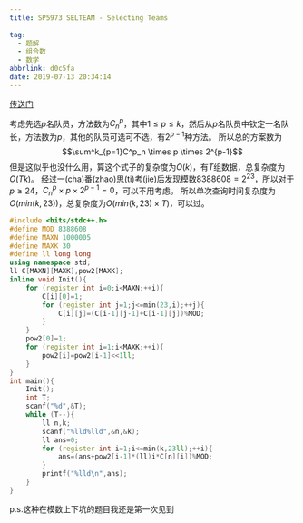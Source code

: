 ```yaml
---
title: SP5973 SELTEAM - Selecting Teams
  
tag:
  - 题解
  - 组合数
  - 数学
abbrlink: d0c5fa
date: 2019-07-13 20:34:14
---
```

[传送门](https://www.luogu.org/problemnew/show/SP5973)

考虑先选$p$名队员，方法数为$C^p_n$，其中$1\le p\le k$，然后从$p$名队员中钦定一名队长，方法数为$p$，其他的队员可选可不选，有$2^{p-1}$种方法。
所以总的方案数为
$$\sum^k_{p=1}C^p_n \times p \times 2^{p-1}$$
但是这似乎也没什么用，算这个式子的复杂度为$O(k)$，有$T$组数据，总复杂度为$O(Tk)$。
经过一(cha)番(zhao)思(ti)考(jie)后发现模数$8388608=2^{23}$，所以对于$p \ge 24$，$C^p_n \times p \times 2^{p-1}=0$，可以不用考虑。
所以单次查询时间复杂度为$O(min(k,23))$，总复杂度为$O(min(k,23) \times T)$，可以过。

```cpp
#include <bits/stdc++.h>
#define MOD 8388608
#define MAXN 1000005
#define MAXK 30
#define ll long long
using namespace std;
ll C[MAXN][MAXK],pow2[MAXK];
inline void Init(){
    for (register int i=0;i<MAXN;++i){
        C[i][0]=1;
        for (register int j=1;j<=min(23,i);++j){
            C[i][j]=(C[i-1][j-1]+C[i-1][j])%MOD;
        }
    }
    pow2[0]=1;
    for (register int i=1;i<MAXK;++i){
        pow2[i]=pow2[i-1]<<1ll;
    }
}
int main(){
    Init();
    int T;
    scanf("%d",&T);
    while (T--){
        ll n,k;
        scanf("%lld%lld",&n,&k);
        ll ans=0;
        for (register int i=1;i<=min(k,23ll);++i){
            ans=(ans+pow2[i-1]*(ll)i*C[n][i])%MOD;
        }
        printf("%lld\n",ans);
    }
}
```

p.s.这种在模数上下坑的题目我还是第一次见到